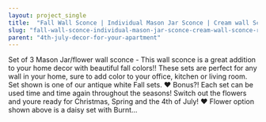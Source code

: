 ```yaml
---
layout: project_single
title:  "Fall Wall Sconce | Individual Mason Jar Sconce | Cream wall Sconce | Rustic Decor | Painted Mason Jar | Floral wall sconce"
slug: "fall-wall-sconce-individual-mason-jar-sconce-cream-wall-sconce-rustic-decor-painted-mason-jar"
parent: "4th-july-decor-for-your-apartment"
---
```

Set of 3 Mason Jar/flower wall sconce - This wall sconce is a great addition to your home decor with beautiful fall colors!! These sets are perfect for any wall in your home, sure to add color to your office, kitchen or living room. Set shown is one of our antique white Fall sets. ♥ Bonus?! Each set can be used time and time again throughout the seasons! Switch out the flowers and youre ready for Christmas, Spring and the 4th of July! ♥ Flower option shown above is a daisy set with Burnt...